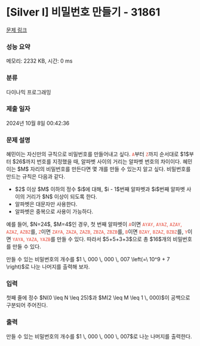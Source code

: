 # [Silver I] 비밀번호 만들기 - 31861 

[문제 링크](https://www.acmicpc.net/problem/31861) 

### 성능 요약

메모리: 2232 KB, 시간: 0 ms

### 분류

다이나믹 프로그래밍

### 제출 일자

2024년 10월 8일 00:42:36

### 문제 설명

<p>혜민이는 자신만의 규칙으로 비밀번호를 만들어내고 싶다. <span style="color:#e74c3c;"><code>A</code></span>부터 <span style="color:#e74c3c;"><code>Z</code></span>까지 순서대로 $1$부터 $26$까지 번호를 지정했을 때, 알파벳 사이의 거리는 알파벳 번호의 차이이다. 혜민이는 $M$ 자리의 비밀번호를 만든다면 몇 개를 만들 수 있는지 알고 싶다. 비밀번호를 만드는 규칙은 다음과 같다.</p>

<ul>
	<li>$2$ 이상 $M$ 이하의 정수 $i$에 대해, $i - 1$번째 알파벳과 $i$번째 알파벳 사이의 거리가 $N$ 이상이 되도록 한다.</li>
	<li>알파벳은 대문자만 사용한다.</li>
	<li>알파벳은 중복으로 사용이 가능하다.</li>
</ul>

<p>예를 들어, $N=24$, $M=4$인 경우, 첫 번째 알파벳이 <span style="color:#e74c3c;"><code>A</code></span>이면 <span style="color:#e74c3c;"><code>AYAY</code>, <code>AYAZ</code>, <code>AZAY</code>, <code>AZAZ</code>, <code>AZBZ</code></span>를, <span style="color:#e74c3c;"><code>Z</code></span>이면 <span style="color:#e74c3c;"><code>ZAYA</code>, <code>ZAZA</code>, <code>ZAZB</code>, <code>ZBZA</code>, <code>ZBZB</code></span>를, <span style="color:#e74c3c;"><code>B</code></span>이면 <span style="color:#e74c3c;"><code>BZAY</code>, <code>BZAZ</code>, <code>BZBZ</code></span>를, <span style="color:#e74c3c;"><code>Y</code></span>이면 <span style="color:#e74c3c;"><code>YAYA</code>, <code>YAZA</code>, <code>YAZB</code></span>를 만들 수 있다. 따라서 $5+5+3+3$으로 총 $16$개의 비밀번호를 만들 수 있다.</p>

<p>만들 수 있는 비밀번호의 개수를 $1 \, 000 \, 000 \, 007 \left(=\ 10^9 + 7 \right)$로 나눈 나머지를 출력해 보자.</p>

### 입력 

 <p>첫째 줄에 정수 $N(0 \leq N \leq 25)$과 $M(2 \leq M \leq 1 \, 000)$이 공백으로 구분되어 주어진다.</p>

### 출력 

 <p>만들 수 있는 비밀번호의 개수를 $1 \, 000 \, 000 \, 007$로 나눈 나머지를 출력한다.</p>


